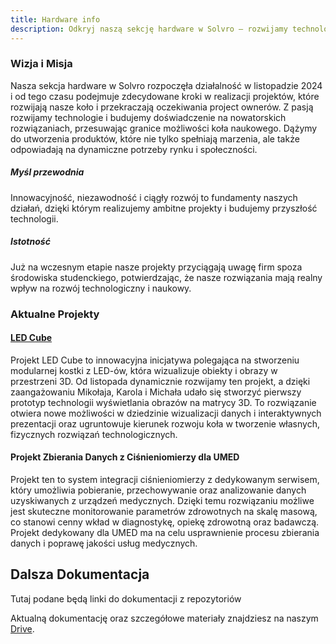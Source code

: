 ```yaml
---
title: Hardware info
description: Odkryj naszą sekcję hardware w Solvro – rozwijamy technologie od listopada 2024, realizując innowacyjne projekty.
---
```


### Wizja i Misja

Nasza sekcja hardware w Solvro rozpoczęła działalność w listopadzie 2024 i od tego czasu podejmuje zdecydowane kroki w realizacji projektów, które rozwijają nasze koło i przekraczają oczekiwania project ownerów. Z pasją rozwijamy technologie i budujemy doświadczenie na nowatorskich rozwiązaniach, przesuwając granice możliwości koła naukowego. Dążymy do utworzenia produktów, które nie tylko spełniają marzenia, ale także odpowiadają na dynamiczne potrzeby rynku i społeczności.

##### Myśl przewodnia

Innowacyjność, niezawodność i ciągły rozwój to fundamenty naszych działań, dzięki którym realizujemy ambitne projekty i budujemy przyszłość technologii.

##### Istotność

Już na wczesnym etapie nasze projekty przyciągają uwagę firm spoza środowiska studenckiego, potwierdzając, że nasze rozwiązania mają realny wpływ na rozwój technologiczny i naukowy.

### Aktualne Projekty

#### [LED Cube](./projects/ledcube/handbook/)

Projekt LED Cube to innowacyjna inicjatywa polegająca na stworzeniu modularnej kostki z LED-ów, która wizualizuje obiekty i obrazy w przestrzeni 3D. Od listopada dynamicznie rozwijamy ten projekt, a dzięki zaangażowaniu Mikołaja, Karola i Michała udało się stworzyć pierwszy prototyp technologii wyświetlania obrazów na matrycy 3D. To rozwiązanie otwiera nowe możliwości w dziedzinie wizualizacji danych i interaktywnych prezentacji oraz ugruntowuje kierunek rozwoju koła w tworzenie własnych, fizycznych rozwiązań technologicznych.

#### Projekt Zbierania Danych z Ciśnieniomierzy dla UMED

Projekt ten to system integracji ciśnieniomierzy z dedykowanym serwisem, który umożliwia pobieranie, przechowywanie oraz analizowanie danych uzyskiwanych z urządzeń medycznych. Dzięki temu rozwiązaniu możliwe jest skuteczne monitorowanie parametrów zdrowotnych na skalę masową, co stanowi cenny wkład w diagnostykę, opiekę zdrowotną oraz badawczą. Projekt dedykowany dla UMED ma na celu usprawnienie procesu zbierania danych i poprawę jakości usług medycznych.

## Dalsza Dokumentacja

Tutaj podane będą linki do dokumentacji z repozytoriów

Aktualną dokumentację oraz szczegółowe materiały znajdziesz na naszym [Drive](https://drive.google.com).
